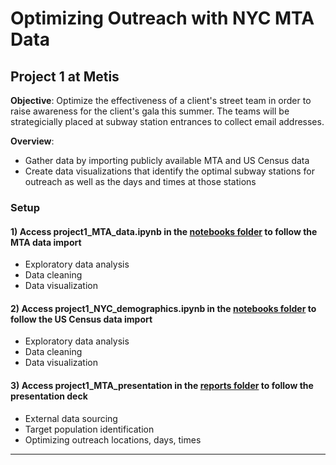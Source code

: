# Optimizing Outreach with NYC MTA Data

## Project 1 at Metis

**Objective**: Optimize the effectiveness of a client's street team in order to raise awareness for the client's gala this summer. The teams will be strategicially placed at subway station entrances to collect email addresses.

**Overview**:

- Gather data by importing publicly available MTA and US Census data
- Create data visualizations that identify the optimal subway stations for outreach as well as the days and times at those stations

### Setup

#### 1) Access project1_MTA_data.ipynb in the <a href="https://github.com/eunchanity/davids_repo/tree/master/projects/project1_MTA/notebooks" target="_blank">notebooks folder</a> to follow the MTA data import

- Exploratory data analysis
- Data cleaning
- Data visualization

#### 2) Access project1_NYC_demographics.ipynb in the <a href="https://github.com/eunchanity/davids_repo/tree/master/projects/project1_MTA/notebooks" target="_blank">notebooks folder</a> to follow the US Census data import

- Exploratory data analysis
- Data cleaning
- Data visualization

#### 3) Access project1_MTA_presentation in the <a href="https://github.com/eunchanity/davids_repo/tree/master/projects/project1_MTA/reports" target="_blank">reports folder</a> to follow the presentation deck

- External data sourcing
- Target population identification
- Optimizing outreach locations, days, times

---
